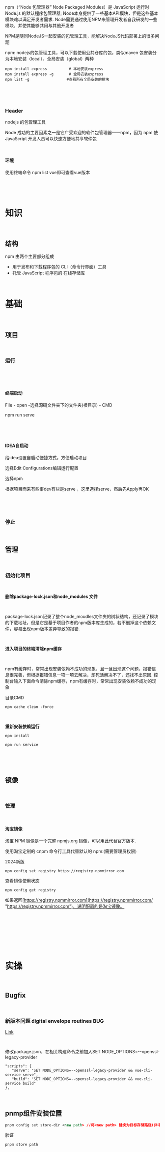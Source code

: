 ‍

‍

npm（“Node 包管理器” Node Packaged Modules）是 JavaScript 运行时 Node.js 的默认程序包管理器; Node本身提供了一些基本API模块，但是这些基本模块难以满足开发者需求. Node需要通过使用NPM来管理开发者自我研发的一些模块，并使其能够共用与其他开发者

NPM是随同NodeJS一起安装的包管理工具，能解决NodeJS代码部署上的很多问题

npm: nodejs的包管理工具，可以下载使用公共仓库的包，类似maven 包安装分为本地安装（local）、全局安装（global）两种

```
npm install express          # 本地安装express
npm install express -g       # 全局安装express
npm list -g                 #查看所有全局安装的模块
```

‍

‍

### Header

nodejs 的包管理工具

Node 成功的主要因素之一是它广受欢迎的软件包管理器——npm，因为 npm 使 JavaScript 开发人员可以快速方便地共享软件包

‍

#### 环境

使用终端命令 npm list vue即可查看vue版本

‍

‍

# 知识

‍

## 结构

npm 由两个主要部分组成

* 用于发布和下载程序包的 CLI（命令行界面）工具
* 托管 JavaScript 程序包的 在线存储库

‍

# 基础

‍

## 项目

‍

### 运行

‍

‍

#### 终端启动

File - open -选择源码文件夹下的文件夹(根目录) - CMD

npm run serve

‍

‍

#### IDEA自启动

给idea设置自启动便捷方式，方便启动项目

选择Edit Configurations编辑运行配置

选择npm

根据项目而来有些事dev有些是serve ，这里选择serve，然后先Apply再OK

‍

‍

### 停止

‍

## 管理

‍

### 初始化项目

‍

**删除package-lock.json和node_modules 文件**

‍

package-lock.json记录了整个node_moudles文件夹的树状结构，还记录了模块的下载地址，但是它是基于项目作者的npm版本库生成的，若不删掉这个依赖文件，容易出现npm版本差异导致的报错. 

‍

**进入项目的终端清除npm缓存**

‍

npm有缓存时，常常出现安装依赖不成功的现象，且一旦出现这个问题，报错信息很完善，但根据报错信息一项一项去解决，却死活解决不了，还找不出原因. 控制台输入下面命令清除npm缓存，npm有缓存时，常常出现安装依赖不成功的现象

目录CMD

```html
npm cache clean -force
```

‍

**重新安装依赖运行**

```cmd
npm install
```

```cmd
npm run service
```

‍

‍

## 镜像

‍

### 管理

‍

#### 淘宝镜像

淘宝 NPM 镜像是一个完整 npmjs.org 镜像，可以用此代替官方版本.

使用淘宝定制的 cnpm 命令行工具代替默认的 npm:(需要管理员权限)

2024新版

```
npm config set registry https://registry.npmmirror.com
```

查看镜像使用状态

```xml
npm config get registry
```

如果返回[https://registry.npmmirror.com](https://registry.npmmirror.com/ "https://registry.npmmirror.com")，说明配置的是淘宝镜像。

‍

‍

‍

‍

# 实操

‍

## Bugfix

‍

### 新版本问题 digital envelope routines BUG

[Link](https://blog.csdn.net/fengyuyeguirenenen/article/details/128319228)

‍

修改package.json，在相关构建命令之前加入SET NODE_OPTIONS=--openssl-legacy-provider

```
"scripts": {
   "serve": "SET NODE_OPTIONS=--openssl-legacy-provider && vue-cli-service serve",
   "build": "SET NODE_OPTIONS=--openssl-legacy-provider && vue-cli-service build"
},
```

‍

## pnmp组件安装位置

```xml
pnpm config set store-dir <new path> //将<new path> 替换为目标存储路径(非中文)
```

验证

```xml
pnpm store path
```
